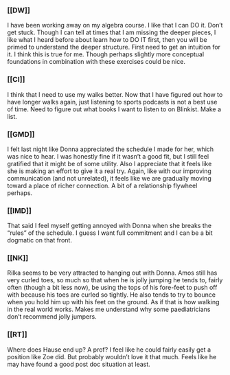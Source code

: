 ### [[DW]]
I have been working away on my algebra course. I like that I can DO it. Don’t get stuck. Though I can tell at times that I am missing the deeper pieces, I like what I heard before about learn how to DO IT first, then you will be primed to understand the deeper structure. First need to get an intuition for it. I think this is true for me. Though perhaps slightly more conceptual foundations in combination with these exercises could be nice. 

### [[CI]]
I think that I need to use my walks better. Now that I have figured out how to have longer walks again, just listening to sports podcasts is not a best use of time. Need to figure out what books I want to listen to on Blinkist. Make a list.

### [[GMD]]
I felt last night like Donna appreciated the schedule I made for her, which was nice to hear. I was honestly fine if it wasn’t a good fit, but I still feel gratified that it might be of some utility. Also I appreciate that it feels like she is making an effort to give it a real try. Again, like with our improving communication (and not unrelated), it feels like we are gradually moving toward a place of richer connection. A bit of a relationship flywheel perhaps. 

### [[IMD]]
That said I feel myself getting annoyed with Donna when she breaks the “rules” of the schedule. I guess I want full commitment and I can be a bit dogmatic on that front.

### [[NK]]
Rilka seems to be very attracted to hanging out with Donna. Amos still has very curled toes, so much so that when he is jolly jumping he tends to, fairly often (though a bit less now), be using the tops of his fore-feet to push off with because his toes are curled so tightly. He also tends to try to bounce when you hold him up with his feet on the ground. As if that is how walking in the real world works. Makes me understand why some paediatricians don’t recommend  jolly jumpers.

### [[RT]]
Where does Hause end up? A prof? I feel like he could fairly easily get a position like Zoe did. But probably wouldn’t love it that much. Feels like he may have found a good post doc situation at least.

